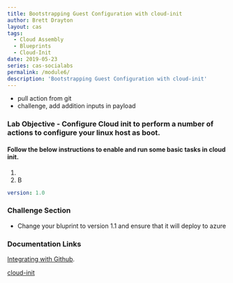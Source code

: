 ```yaml
---
title: Bootstrapping Guest Configuration with cloud-init
author: Brett Drayton
layout: cas
tags:
  - Cloud Assembly
  - Blueprints
  - Cloud-Init
date: 2019-05-23
series: cas-socialabs
permalink: /module6/
description: 'Bootstrapping Guest Configuration with cloud-init'
---
```


* pull action from git
* challenge, add addition inputs in payload

### Lab Objective - Configure Cloud init to perform a number of actions to configure your linux host as boot.

#### Follow the below instructions to enable and run some basic tasks in cloud init.

1.
2. B

```yaml
version: 1.0

```


### Challenge Section
- Change your bluprint to version 1.1 and ensure that it will deploy to azure


### Documentation Links
[Integrating with Github](https://docs.vmware.com/en/VMware-Cloud-Assembly/services/Using-and-Managing/GUID-86778362-8C3B-4276-9F83-33E320EC960E.html).

[cloud-init](https://cloudinit.readthedocs.io/en/latest/)
